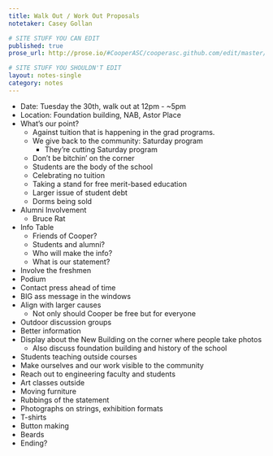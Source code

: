 ```yaml
---
title: Walk Out / Work Out Proposals
notetaker: Casey Gollan

# SITE STUFF YOU CAN EDIT
published: true
prose_url: http://prose.io/#CooperASC/cooperasc.github.com/edit/master/_posts/notes/2012-10-23-walk-out-work-out-proposals.md

# SITE STUFF YOU SHOULDN'T EDIT
layout: notes-single
category: notes
---
```


- Date: Tuesday the 30th, walk out at 12pm - ~5pm
- Location: Foundation building, NAB, Astor Place
- What’s our point?
	- Against tuition that is happening in the grad programs.
	- We give back to the community: Saturday program
		- They’re cutting Saturday program
	- Don’t be bitchin’ on the corner
	- Students are the body of the school
	- Celebrating no tuition
	- Taking a stand for free merit-based education
	- Larger issue of student debt
	- Dorms being sold
- Alumni Involvement
	- Bruce Rat
- Info Table
	- Friends of Cooper?
	- Students and alumni?
	- Who will make the info?
	- What is our statement?
- Involve the freshmen
- Podium
- Contact press ahead of time
- BIG ass message in the windows
- Align with larger causes
	- Not only should Cooper be free but for everyone
- Outdoor discussion groups
- Better information
- Display about the New Building on the corner where people take photos
	- Also discuss foundation building and history of the school
- Students teaching outside courses
- Make ourselves and our work visible to the community
- Reach out to engineering faculty and students
- Art classes outside
- Moving furniture
- Rubbings of the statement
- Photographs on strings, exhibition formats
- T-shirts
- Button making
- Beards
- Ending?